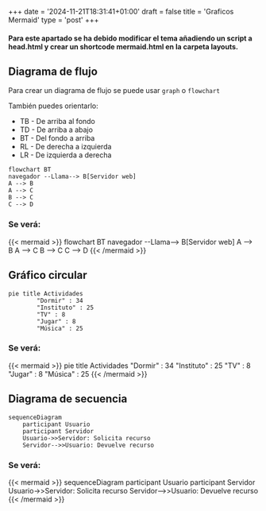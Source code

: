 +++
date = '2024-11-21T18:31:41+01:00'
draft = false
title = 'Graficos Mermaid'
type = 'post'
+++

#### Para este apartado se ha debido modificar el tema añadiendo un script a head.html y crear un shortcode mermaid.html en la carpeta layouts.

## Diagrama de flujo

Para crear un diagrama de flujo se puede usar ```graph``` o ```flowchart```

También puedes orientarlo:
- TB - De arriba al fondo
- TD - De arriba a abajo
- BT - Del fondo a arriba
- RL - De derecha a izquierda
- LR - De izquierda a derecha
```
flowchart BT
navegador --Llama--> B[Servidor web]
A --> B
A --> C
B --> C
C --> D
```
### Se verá:
{{< mermaid >}}
flowchart BT
navegador --Llama--> B[Servidor web]
A --> B
A --> C
B --> C
C --> D
{{< /mermaid >}}

## Gráfico circular
```
pie title Actividades
        "Dormir" : 34
        "Instituto" : 25
        "TV" : 8
        "Jugar" : 8
        "Música" : 25
```
### Se verá:
{{< mermaid >}}
pie title Actividades
        "Dormir" : 34
        "Instituto" : 25
        "TV" : 8
        "Jugar" : 8
        "Música" : 25
{{< /mermaid >}}

## Diagrama de secuencia
```
sequenceDiagram
    participant Usuario
    participant Servidor
    Usuario->>Servidor: Solicita recurso
    Servidor-->>Usuario: Devuelve recurso
```
### Se verá:
{{< mermaid >}}
sequenceDiagram
    participant Usuario
    participant Servidor
    Usuario->>Servidor: Solicita recurso
    Servidor-->>Usuario: Devuelve recurso
{{< /mermaid >}}
